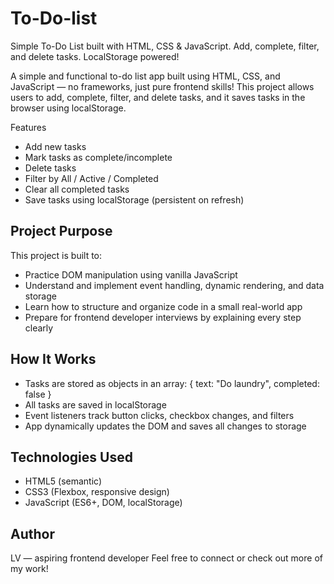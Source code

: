 # To-Do-list
Simple To-Do List built with HTML, CSS &amp; JavaScript. Add, complete, filter, and delete tasks. LocalStorage powered!

A simple and functional to-do list app built using HTML, CSS, and JavaScript — no frameworks, just pure frontend skills!
This project allows users to add, complete, filter, and delete tasks, and it saves tasks in the browser using localStorage.

Features
- Add new tasks
- Mark tasks as complete/incomplete
- Delete tasks
- Filter by All / Active / Completed
- Clear all completed tasks
- Save tasks using localStorage (persistent on refresh)


## Project Purpose  

This project is built to:
- Practice DOM manipulation using vanilla JavaScript
- Understand and implement event handling, dynamic rendering, and data storage
- Learn how to structure and organize code in a small real-world app
- Prepare for frontend developer interviews by explaining every step clearly

##  How It Works

- Tasks are stored as objects in an array:
{ text: "Do laundry", completed: false }
- All tasks are saved in localStorage
- Event listeners track button clicks, checkbox changes, and filters
- App dynamically updates the DOM and saves all changes to storage

## Technologies Used
- HTML5 (semantic)
- CSS3 (Flexbox, responsive design)
- JavaScript (ES6+, DOM, localStorage)

## Author
LV — aspiring frontend developer 
Feel free to connect or check out more of my work!

